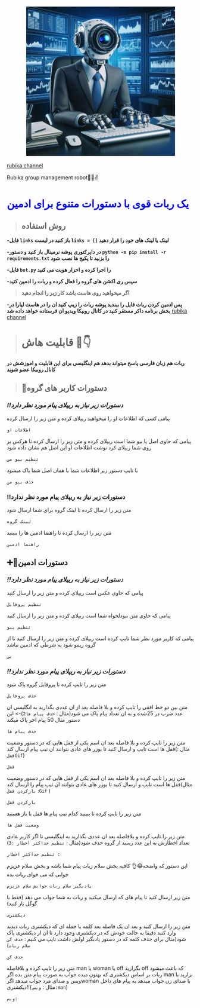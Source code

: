 <p align="center">
<img src="https://github.com/taha-samani/rubika-group-management-robot/blob/main/bot.jpg" alt="Rubika group management robot" alin="center" width="400px">
    
<a align="center" href="https://rubika.ir/strongbotpython" >rubika channel</a>
    
Rubika group management robot🤖👀✌️
</p>


<h1 style="color: blue;">یک ربات قوی با دستورات متنوع برای ادمین</h1>

>## **روش استفاده**

**-فایل `links`  باز کنید در لیست `links = []` لینک یا لینک های خود را قرار دهید**

**-در دایرکتوری پوشه نرمینال باز کنید و دستور `python -m pip install -r requirements.txt` را بزنید تا پکیج ها نصب شود**

**-فایل `bot.py` را اجرا کرده و احزار هویت می کنید**

**-سپس ری اکشن های گروه را فعال کرده و ربات را ادمین کنید**

>**اگر میخواهید روی هاست باشد کار زیر را انجام دهید**

**-پس ادمین کردن ربات فایل را ببندید پوشه ربات را زیپ کنید  ان را در هاست لیارا در بخش برنامه داکر مستقر کنید در کانال روبیکا ویدیو ان فرستاده خواهد داده شد**
<a href="https://rubika.ir/strongbotpython" align="center">rubika channel</a>


<p dir="rtl">

    
># قابلیت هاش 🙂👇


**ربات هم زبان فارسی پاسخ میتواند بدهد هم اینگلیسی برای این قابلیت و اموزشش در کانال روبیکا عضو شوید**
    
>## 🧑دستورات کاربر های گروه

 ### *‼️دستورات زیر نیاز به ریپلای پیام مورد نظر دارد*

پیامی کسی که اطلاعات او را میخواهید ریپلای کرده و متن زیر را ارسال کرده

    اطلاعات او
    
پیامی که حاوی اصل یا بیو شما است ریپلای کرده و متن زیر را ارسال کرده تا هرکس بر روی شما ریپلای کرد نوشت اطلاعات او این اصل هم نشان داده شود

    تنظیم بیو من


با تایپ دستور زیر اطلاعات شما یا همان اصل شما پاک میشود

    حذف بیو من
    
### **‼️دستورات زیر نیاز به ریپلای پیام مورد نظر ندارد**


متن زیر را ارسال کرده تا لینک گروه برای شما ارسال شود

    لینک گروه
    

متن زیر را ارسال کرده  تا راهنما ادمین ها را ببینید

    راهنما ادمین
    
## ➕🧑دستورات ادمین

### *‼️دستورات زیر نیاز به ریپلای پیام مورد نظر دارد*


پیامی که حاوی عکس است ریپلای کرده و متن زیر را ارسال کنید

    تنظیم پروفایل
    

پیامی که حاوی متن بیودلخواه شما است ریپلای کرده و متن زیر را ارسال کنید

    تنظیم بیو


پیامی که کاربر مورد نظر شما تایپ کرده است ریپلای کرده و متن  زیر را ارسال کنید تا از گروه ریمو شود به شرطی که ادمین نباشد
    
    بن

### *‼️دستورات زیر نیاز به ریپلای پیام مورد نظر ندارد*


متن زیر را تایپ کرده تا پروفایل گروه پاک شود

    حذف پروفایل
  

متن بین دو خط افقی را تایپ کرده و بلا فاصله بعد از ان عددی بگذارید به انگلیسی ان عدد ضرب در 25شده و به ان تعداد پیام پاک می شود(مثال : `حذف پیام ها2`)-> این دستور مثال 50 پیام اخر پاک میکند

    حذف پیام ها


متن زیر را تایپ کرده و بلا فاصله بعد ان اسم یکی از قفل هایی که در دستور وضعیت قفل ها است تایپ و ارسال کنید تا یوزر های عادی نتوانند ان تیپ پیام ارسال کند(مثال : `قفلGif`)

    قفل


متن زیر را تایپ کرده و بلا فاصله بعد ان اسم یکی از قفل هایی که در دستور وضعیت قفل ها است تایپ و ارسال کنید تا یوزر های عادی بتوانند ان تیپ پیام را ارسال کند(مثال : `بازکردن قفلGif` )
    
    بازکردن قفل


متن زیر را تایپ کرده تا ببینید کدام تیپ پیام ها قفل یا باز هستند

    وضعیت قفل ها


متن زیر را تایپ کرده و بلافاصله بعد ان عددی بگذارید به اینگلیسی تا اگر کاربر عادی تعداد اخطارش به این عدد رسید از گروه حذف شود(مثال : `تنظیم حداکثر اخطار :3`)

    تنظیم حداکثر اخطار :


این دستور که واضحه😂👌 کافیه بخش سلام ربات پیام شما باشه و بخش سلام عزیزم جوابی که می خوای ربات بده

    یادبگیر سلام ربات جوابش سلام عزیزم


متن زیر ارسال کنید تا پیام های که ارسال میکنید و ربات به شما جواب می دهد (فقط با گوگل باز کنید)

    دیکشنری
    

متن زیر را ارسال کنید و بعد ان یک فاصله بعد کلمه یا جمله ای که دیکشنری ربات دیدید وارد کنید دقیقا به حالت خودش که در دیکشنری وجود دارد تا ان از دیکشنری پاک شود(مثال برای حذف کلمه که در دستور یادبگیر اولش داشت تایپ می کنیم  : `حذف کن سلام ربات`)

    حذف کن
    

متن زیر را تایپ کرده و بلافاصله man یا woman یا off بگزارید off که باعث میشود ربات بر اساس دیکشنری که بهتون میده جواب به صورت پیام متن بده اگر man بزارید با ویس و صدای مرد جواب میدهد اگرwoman با صدای زن جواب میدهد به پیام های داخل دیکشنری‼️( مثال : `ویس:man`)

    ویس:

    
</p>
